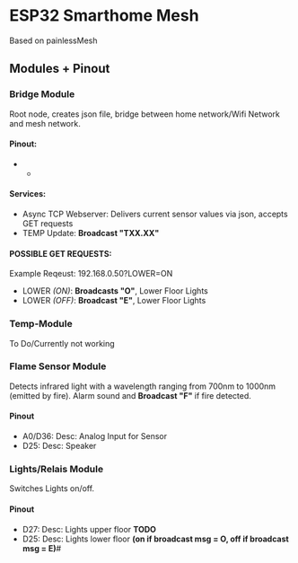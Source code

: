 # ESP32 Smarthome Mesh
Based on painlessMesh

## Modules + Pinout

### Bridge Module
Root node, creates json file, bridge between home network/Wifi Network and mesh network.

#### Pinout: 
* -

#### Services:
* Async TCP Webserver: Delivers current sensor values via json, accepts GET requests
* TEMP Update: **Broadcast "TXX.XX"**

#### POSSIBLE GET REQUESTS:

Example Reqeust: 192.168.0.50?LOWER=ON

* LOWER *(ON)*:  **Broadcasts "O"**, Lower Floor Lights
* LOWER *(OFF)*:  **Broadcast "E"**, Lower Floor Lights

### Temp-Module
To Do/Currently not working

### Flame Sensor Module
Detects infrared light with a wavelength ranging from 700nm to 1000nm (emitted by fire). Alarm sound and **Broadcast "F"** if fire detected.

#### Pinout
* A0/D36: Desc: Analog Input for Sensor
* D25: Desc: Speaker

### Lights/Relais Module
Switches Lights on/off. 

#### Pinout
* D27: Desc: Lights upper floor **TODO**
* D25: Desc: Lights lower floor **(on if broadcast msg = O, off if broadcast msg = E)**#
